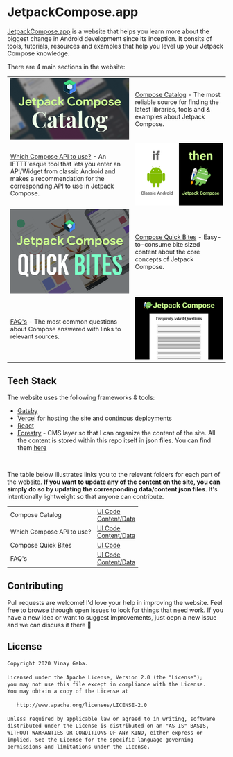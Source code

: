 # JetpackCompose.app

[JetpackCompose.app](https://jetpackcompose.app/) is a website that helps you
learn more about the biggest change in Android development since its inception.
It consits of tools, tutorials, resources and examples that help you level up
your Jetpack Compose knowledge.

There are 4 main sections in the website:

<table align="center" style="width:100%">
    <tr>
        <td><img src="screenshots/catalog_poster.png"></td>
        <td><a href="http://jetpackcompose.app/compose-catalog">Compose Catalog</a> - The most reliable source for finding the latest libraries, tools and & examples about Jetpack Compose.</td>
    </tr>
    <tr>
        <td><a href="http://jetpackcompose.app/What-is-the-equivalent-of--in-Jetpack-Compose">Which Compose API to use?</a> - An IFTTT'esque tool that lets you enter an API/Widget from classic Android and makes a recommendation for the corresponding API to use in Jetpack Compose.</td>
        <td><img src="screenshots/ifttt_poster.png"></td>
    </tr>
    <tr>
        <td><img src="screenshots/quick_bites_poster.png"></td>
        <td><a href="http://jetpackcompose.app/quick-bites">Compose Quick Bites</a> - Easy-to-consume bite sized content about the core concepts of Jetpack Compose.</td>
    </tr>
    <tr>
        <td><a href="http://jetpackcompose.app/faq">FAQ's</a> - The most common questions about Compose answered with links to relevant sources.</td>
        <td><img src="screenshots/faq_poster.png"></td>
    </tr>
</table>

## Tech Stack

The website uses the following frameworks & tools:

- [Gatsby](https://www.gatsbyjs.com/)
- [Vercel](https://vercel.com/) for hosting the site and continous deployments
- [React](https://reactjs.org/)
- [Forestry](https://forestry.io/) - CMS layer so that I can organize the
  content of the site. All the content is stored within this repo itself in json files. You can find them [here](src/data)

<br/>

The table below illustrates links you to the relevant folders for each part of
the website. **If you want to update any of the content on the site, you can
simply do so by updating the corresponding data/content json files**. It's intentionally
lightweight so that anyone can contribute.

<table align="center" style="width:100%">
    <tr>
        <td>Compose Catalog</td>
        <td>
            <a href="src/components/catalog">UI Code</a> <br/>
            <a href="src/data/catalog.json">Content/Data</a>
        </td>
    </tr>
    <tr>
        <td>Which Compose API to use?</td>
        <td>
            <a href="src/components/ifttt">UI Code</a> <br/>
            <a href="src/data/ifttt.json">Content/Data</a>
        </td>
    </tr>
    <tr>
        <td>Compose Quick Bites</td>
        <td>
            <a href="src/components/quickbites">UI Code</a> <br/>
        </td>
    </tr>
    <tr>
        <td>FAQ's</td>
        <td>
            <a href="src/components/faq">UI Code</a> <br/>
            <a href="src/data/faq.json">Content/Data</a>
        </td>
    </tr>
</table>

## Contributing

Pull requests are welcome! I'd love your help in improving the website. Feel
free to browse through open issues to look for things that need work. If you
have a new idea or want to suggest improvements, just oepn a new issue and we
can discuss it there 🙏

## License

```
Copyright 2020 Vinay Gaba.

Licensed under the Apache License, Version 2.0 (the "License");
you may not use this file except in compliance with the License.
You may obtain a copy of the License at

   http://www.apache.org/licenses/LICENSE-2.0

Unless required by applicable law or agreed to in writing, software distributed under the License is distributed on an "AS IS" BASIS, WITHOUT WARRANTIES OR CONDITIONS OF ANY KIND, either express or implied. See the License for the specific language governing permissions and limitations under the License.
```
